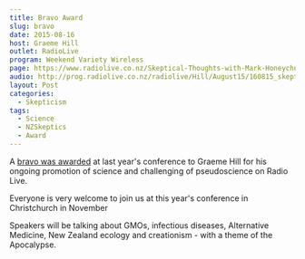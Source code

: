 ```yaml
---
title: Bravo Award
slug: bravo
date: 2015-08-16
host: Graeme Hill
outlet: RadioLive
program: Weekend Variety Wireless
page: https://www.radiolive.co.nz/Skeptical-Thoughts-with-Mark-Honeychurch/tabid/506/articleID/94312/Default.aspx
audio: http://prog.radiolive.co.nz/radiolive/Hill/August15/160815_skepticalthoughts.mp3
layout: Post
categories:
  - Skepticism
tags:
  - Science
  - NZSkeptics
  - Award
---
```


A [bravo was awarded](http://skeptics.nz/awards/bravo) at last year's conference to Graeme Hill for his ongoing promotion of science and challenging of pseudoscience on Radio Live.

<!-- more -->

Everyone is very welcome to join us at this year's conference in Christchurch in November

Speakers will be talking about GMOs, infectious diseases, Alternative Medicine, New Zealand ecology and creationism - with a theme of the Apocalypse.
